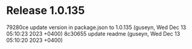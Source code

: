 # Release 1.0.135

79280ce update version in package.json to 1.0.135 (guseyn, Wed Dec 13 05:10:23 2023 +0400)
8c30655 update readme (guseyn, Wed Dec 13 05:10:20 2023 +0400)
